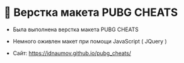 # 💞️ Верстка макета PUBG CHEATS

- Была выполнена верстка макета PUBG CHEATS
- Немного оживлен макет при помощи JavaScript ( JQuery )

- Сайт: https://idnaumov.github.io/pubg_cheats/
